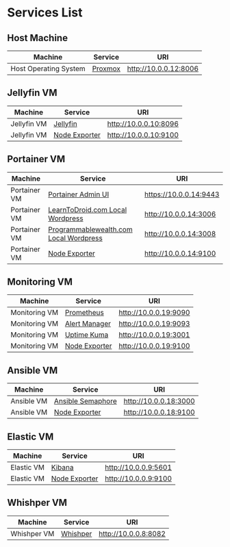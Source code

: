 # Services List

## Host Machine

| Machine               | Service                          | URI                   |
| --------------------- | -------------------------------- | --------------------- |
| Host Operating System | [Proxmox](http://10.0.0.12:8006) | http://10.0.0.12:8006 |

## Jellyfin VM

| Machine     | Service                                | URI                   |
| ----------- | -------------------------------------- | --------------------- |
| Jellyfin VM | [Jellyfin](http://10.0.0.10:8096)      | http://10.0.0.10:8096 |
| Jellyfin VM | [Node Exporter](http://10.0.0.10:9100) | http://10.0.0.10:9100 |

## Portainer VM

| Machine      | Service                                                                  | URI                    |
| ------------ | ------------------------------------------------------------------------ | ---------------------- |
| Portainer VM | [Portainer Admin UI](https://10.0.0.14:9443)                             | https://10.0.0.14:9443 |
| Portainer VM | [LearnToDroid.com Local Wordpress](http://10.0.0.14:3006/wp-admin)       | http://10.0.0.14:3006  |
| Portainer VM | [Programmablewealth.com Local Wordpress](http://10.0.0.14:3008/wp-admin) | http://10.0.0.14:3008  |
| Portainer VM | [Node Exporter](http://10.0.0.14:9100)                                   | http://10.0.0.14:9100  |

## Monitoring VM

| Machine       | Service                                | URI                   |
| ------------- | -------------------------------------- | --------------------- |
| Monitoring VM | [Prometheus](http://10.0.0.19:9090)    | http://10.0.0.19:9090 |
| Monitoring VM | [Alert Manager](http://10.0.0.19:9093) | http://10.0.0.19:9093 |
| Monitoring VM | [Uptime Kuma](http://10.0.0.19:3001)   | http://10.0.0.19:3001 |
| Monitoring VM | [Node Exporter](http://10.0.0.19:9100) | http://10.0.0.19:9100 |

## Ansible VM

| Machine    | Service                                    | URI                   |
| ---------- | ------------------------------------------ | --------------------- |
| Ansible VM | [Ansible Semaphore](http://10.0.0.18:3000) | http://10.0.0.18:3000 |
| Ansible VM | [Node Exporter](http://10.0.0.18:9100)     | http://10.0.0.18:9100 |

## Elastic VM

| Machine    | Service                               | URI                  |
| ---------- | ------------------------------------- | -------------------- |
| Elastic VM | [Kibana](http://10.0.0.9:5601)        | http://10.0.0.9:5601 |
| Elastic VM | [Node Exporter](http://10.0.0.9:9100) | http://10.0.0.9:9100 |

## Whishper VM

| Machine     | Service                          | URI                  |
| ----------- | -------------------------------- | -------------------- |
| Whishper VM | [Whishper](http://10.0.0.8:8082) | http://10.0.0.8:8082 |
